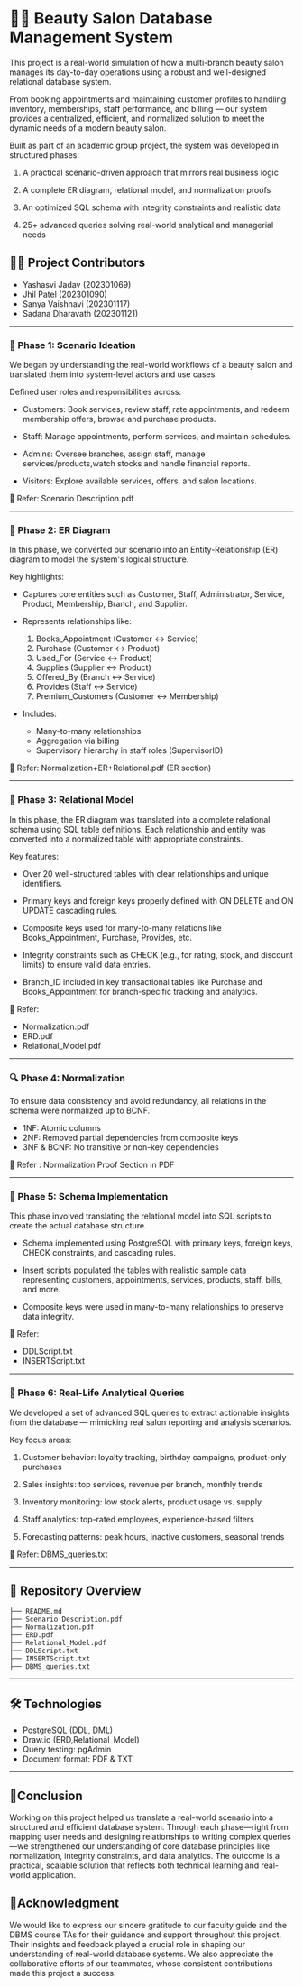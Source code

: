 
# 💇‍♀️ Beauty Salon Database Management System

This project is a real-world simulation of how a multi-branch beauty salon manages its day-to-day operations using a robust and well-designed relational database system.

From booking appointments and maintaining customer profiles to handling inventory, memberships, staff performance, and billing — our system provides a centralized, efficient, and normalized solution to meet the dynamic needs of a modern beauty salon.

Built as part of an academic group project, the system was developed in structured phases:

1. A practical scenario-driven approach that mirrors real business logic

2. A complete ER diagram, relational model, and normalization proofs

3. An optimized SQL schema with integrity constraints and realistic data

4. 25+ advanced queries solving real-world analytical and managerial needs

## 👩‍💼 Project Contributors
- Yashasvi Jadav (202301069)
- Jhil Patel (202301090)
- Sanya Vaishnavi (202301117)
- Sadana Dharavath (202301121)

---

### 📌 Phase 1: Scenario Ideation
We began by understanding the real-world workflows of a beauty salon and translated them into system-level actors and use cases.

Defined user roles and responsibilities across:

- Customers: Book services, review staff, rate appointments, and redeem membership offers, browse and purchase products.

- Staff: Manage appointments, perform services, and maintain schedules.

- Admins: Oversee branches, assign staff, manage services/products,watch stocks and handle financial reports.

- Visitors: Explore available services, offers, and salon locations.

📄 Refer: Scenario Description.pdf

---

### 🧠 Phase 2: ER Diagram
In this phase, we converted our scenario into an Entity-Relationship (ER) diagram to model the system's logical structure.

Key highlights:

- Captures core entities such as Customer, Staff, Administrator, Service, Product, Membership, Branch, and Supplier.

- Represents relationships like:

   1. Books_Appointment (Customer ↔ Service)
   2. Purchase (Customer ↔ Product)
   3. Used_For (Service ↔ Product)
   4. Supplies (Supplier ↔ Product)
   5. Offered_By (Branch ↔ Service)
   6. Provides (Staff ↔ Service)
   7. Premium_Customers (Customer ↔ Membership)

- Includes:

   - Many-to-many relationships
   - Aggregation via billing
   - Supervisory hierarchy in staff roles (SupervisorID)

📄 Refer: Normalization+ER+Relational.pdf (ER section)

---

### 🧱 Phase 3: Relational Model

In this phase, the ER diagram was translated into a complete relational schema using SQL table definitions. Each relationship and entity was converted into a normalized table with appropriate constraints.

Key features:

- Over 20 well-structured tables with clear relationships and unique identifiers.

- Primary keys and foreign keys properly defined with ON DELETE and ON UPDATE cascading rules.

- Composite keys used for many-to-many relations like Books_Appointment, Purchase, Provides, etc.

- Integrity constraints such as CHECK (e.g., for rating, stock, and discount limits) to ensure valid data entries.

- Branch_ID included in key transactional tables like Purchase and Books_Appointment for branch-specific tracking and analytics.

📄 Refer: 
- Normalization.pdf
- ERD.pdf
- Relational_Model.pdf

---

### 🔍 Phase 4: Normalization

To ensure data consistency and avoid redundancy, all relations in the schema were normalized up to BCNF.
- 1NF: Atomic columns
- 2NF: Removed partial dependencies from composite keys
- 3NF & BCNF: No transitive or non-key dependencies

📄 Refer : Normalization Proof Section in PDF

---

### 🧪 Phase 5: Schema Implementation

This phase involved translating the relational model into SQL scripts to create the actual database structure.

-  Schema implemented using PostgreSQL with primary keys, foreign keys, CHECK constraints, and cascading rules.

- Insert scripts populated the tables with realistic sample data representing customers, appointments, services, products, staff, bills, and more.

- Composite keys were used in many-to-many relationships to preserve data integrity.

📂 Refer:
- DDLScript.txt
- INSERTScript.txt

---

### 🧠 Phase 6: Real-Life Analytical Queries
We developed a set of advanced SQL queries to extract actionable insights from the database — mimicking real salon reporting and analysis scenarios.

Key focus areas:

1.  Customer behavior: loyalty tracking, birthday campaigns, product-only purchases

2. Sales insights: top services, revenue per branch, monthly trends

3. Inventory monitoring: low stock alerts, product usage vs. supply

4. Staff analytics: top-rated employees, experience-based filters

5. Forecasting patterns: peak hours, inactive customers, seasonal trends

📂 Refer: DBMS_queries.txt

---

## 📂 Repository Overview

```
├── README.md
├── Scenario Description.pdf
├── Normalization.pdf
├── ERD.pdf
├── Relational_Model.pdf
├── DDLScript.txt
├── INSERTScript.txt
├── DBMS_queries.txt
```

---

## 🛠 Technologies
- PostgreSQL (DDL, DML)
- Draw.io (ERD,Relational_Model)
- Query testing: pgAdmin
- Document format: PDF & TXT

---
## 📌Conclusion
Working on this project helped us translate a real-world scenario into a structured and efficient database system. Through each phase—right from mapping user needs and designing relationships to writing complex queries—we strengthened our understanding of core database principles like normalization, integrity constraints, and data analytics. The outcome is a practical, scalable solution that reflects both technical learning and real-world application.

##  📌Acknowledgment

We would like to express our sincere gratitude to our faculty guide and the DBMS course TAs for their guidance and support throughout this project. Their insights and feedback played a crucial role in shaping our understanding of real-world database systems. We also appreciate the collaborative efforts of our teammates, whose consistent contributions made this project a success.



